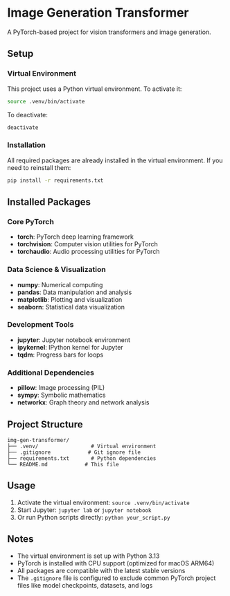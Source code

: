 # Image Generation Transformer

A PyTorch-based project for vision transformers and image generation.

## Setup

### Virtual Environment

This project uses a Python virtual environment. To activate it:

```bash
source .venv/bin/activate
```

To deactivate:
```bash
deactivate
```

### Installation

All required packages are already installed in the virtual environment. If you need to reinstall them:

```bash
pip install -r requirements.txt
```

## Installed Packages

### Core PyTorch
- **torch**: PyTorch deep learning framework
- **torchvision**: Computer vision utilities for PyTorch
- **torchaudio**: Audio processing utilities for PyTorch

### Data Science & Visualization
- **numpy**: Numerical computing
- **pandas**: Data manipulation and analysis
- **matplotlib**: Plotting and visualization
- **seaborn**: Statistical data visualization

### Development Tools
- **jupyter**: Jupyter notebook environment
- **ipykernel**: IPython kernel for Jupyter
- **tqdm**: Progress bars for loops

### Additional Dependencies
- **pillow**: Image processing (PIL)
- **sympy**: Symbolic mathematics
- **networkx**: Graph theory and network analysis

## Project Structure

```
img-gen-transformer/
├── .venv/                 # Virtual environment
├── .gitignore            # Git ignore file
├── requirements.txt       # Python dependencies
└── README.md            # This file
```

## Usage

1. Activate the virtual environment: `source .venv/bin/activate`
2. Start Jupyter: `jupyter lab` or `jupyter notebook`
3. Or run Python scripts directly: `python your_script.py`

## Notes

- The virtual environment is set up with Python 3.13
- PyTorch is installed with CPU support (optimized for macOS ARM64)
- All packages are compatible with the latest stable versions
- The `.gitignore` file is configured to exclude common PyTorch project files like model checkpoints, datasets, and logs
